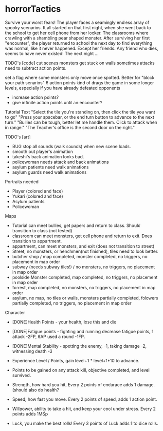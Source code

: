 # horrorTactics
Survive your worst fears! The player faces a seamingly endless array of spooky scenarios.  It all started on that first night, when she went back to the school to get her cell phone from her locker. The classrooms where crawling with a shambling pear shaped monster.  After surviving her first "encounter", the player returned to school the next day to find everything was normal, like it never happened.  Except her friends.  Any friend who dies, seems to have never existed!  The next night ...

TODO's [code]
cut scenes
monsters get stuck on walls sometimes
attacks need to subtract action points.

set a flag where some monsters only move once spotted.  Better for "block your path senarios"
6 action points kind of drags the game in some longer levels, especially if you have already defeated opponents
  - increase action points?
  - give infinite action points until an encounter?

Tutorial Text
 "Select the tile you're standing on, then click the tile you want to go"
 "Press your spacebar, or the end turn button to advance to the next turn."
 "Bullies can be tough, better let me handle them. Click to attack when in range."
 "The Teacher's office is the second door on the right."

TODO's [art]
- BUG stop all sounds (walk sounds) when new scene loads.
- smooth out player's animation
- takeshi's back animation looks bad.
- policewoman needs attack and back animations
- asylum patients need walk animations
- asylum guards need walk animations

Portraits needed
- Player (colored and face)
- Yukari (colored and face)
- Asylum patients
- Policewoman

Maps
- Tutorial can meet bullies, get papers and return to class.  Should transition to class (not tested)
- classroom can meet monsters, get cell phone and return to exit.  Does transition to appartment.
- appartment, can meet monsters, and exit (does not transition to street)
- Street, no monsters, or henchmen(not finished), tiles need to look better.
- butcher shop / map completed, monster completed, no triggers, no placement in map order
- subway (needs subway tiles!) / no monsters, no triggers, no placement in map order
- poolside Monster completed, map completed, no triggers, no placement in map order
- forrest, map completed, no monsters, no triggers, no placement in map order
- asylum, no map, no tiles or walls, monsters partially completed, folowers partially completed, no triggers, no placement in map order

Character
- [DONE]Health Points - your health, lose this and die
- [DONE]Fatigue points - fighting and running decrease fatigue points, 1 attack -2FP, 6AP used a round -1FP.
- [DONE]Mental Stability - spotting the enemy, -1, taking damage -2, witnessing death -3

 - Experience Level / Points, gain level+1 * level+1*10 to advance.
 - Points to be gained on any attack kill, objective completed, and level survived.
 - Strength, how hard you hit, Every 2 points of endurace adds 1 damage. (should also do health?
 - Speed, how fast you move. Every 2 points of speed, adds 1 action point.
 - Willpower, ability to take a hit, and keep your cool under stress. Every 2 points adds 1MSp
 - Luck, you make the best rolls! Every 3 points of Luck adds 1 to dice rolls.
 
 
